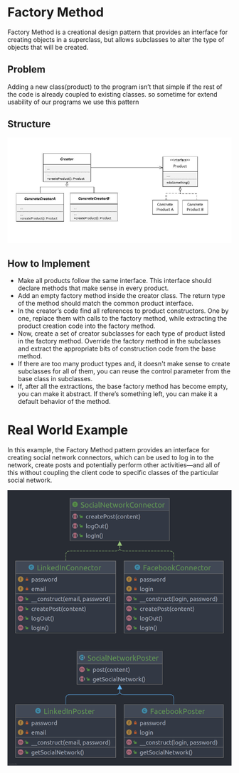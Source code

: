 # Factory Method

Factory Method is a creational design pattern that provides an interface for creating objects in a superclass, but
allows subclasses to alter the type of objects that will be created.

## Problem

Adding a new class(product) to the program isn’t that simple if the rest of the code is already coupled to existing
classes. so sometime for extend usability of our programs we use this pattern

## Structure

<img src="assets/scheme.jpg" alt="Factory Method"/>

## How to Implement

- Make all products follow the same interface. This interface should declare methods that make sense in every product.
- Add an empty factory method inside the creator class. The return type of the method should match the common product
  interface.
- In the creator’s code find all references to product constructors. One by one, replace them with calls to the factory
  method, while extracting the product creation code into the factory method.
- Now, create a set of creator subclasses for each type of product listed in the factory method. Override the factory
  method in the subclasses and extract the appropriate bits of construction code from the base method.
- If there are too many product types and, it doesn't make sense to create subclasses for all of them, you can reuse the
  control parameter from the base class in subclasses.
- If, after all the extractions, the base factory method has become empty, you can make it abstract. If there’s
  something left, you can make it a default behavior of the method.

# Real World Example

In this example, the Factory Method pattern provides an interface for creating social network connectors, which can be
used to log in to the network, create posts and potentially perform other activities—and all of this without coupling
the client code to specific classes of the particular social network.

<img src="assets/uml.png" alt="Factory Method"/>
